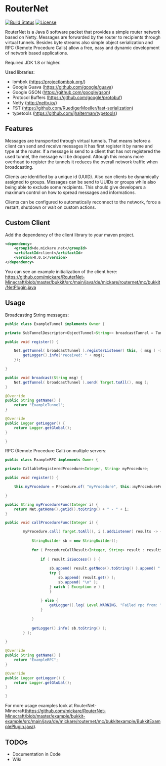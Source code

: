 RouterNet
=========
[![Build Status](https://travis-ci.org/mickare/RouterNet.svg?branch=master)](https://travis-ci.org/mickare/RouterNet)
[![License](http://img.shields.io/:license-apache-brightgreen.svg)](http://www.apache.org/licenses/LICENSE-2.0.html)

RouterNet is a Java 8 software packet that provides a simple router network based on Netty. Messages are forwarded by the router to recipients through virtual tunnels. Besides byte streams also simple object serialization and RPC (Remote Procedure Calls) allow a free, easy and dynamic development of network based applications.

Required JDK 1.8 or higher.

Used libraries:
- lombok (https://projectlombok.org/)
- Google Guava (https://github.com/google/guava)
- Google GSON (https://github.com/google/gson)
- Protocol Buffers (https://github.com/google/protobuf)
- Netty (http://netty.io/)
- FST (https://github.com/RuedigerMoeller/fast-serialization)
- typetools (https://github.com/jhalterman/typetools)

Features
----------------
Messages are transported through virtual tunnels. That means before a client can send and receive messages it has first register it by name and type at the router.
If a message is send to a client that has not registered the used tunnel, the message will be dropped. Altough this means more overhead to register the tunnels it reduces the overall network traffic when broadcasting.

Clients are identified by a unique id (UUID). Also can clients be dynamically assigned to groups. Messages can be send to UUIDs or groups while also being able to exclude some recipients. This should give developers a maximum control on how to spread messages and informations.

Clients can be configured to automatically reconnect to the network, force a restart, shutdown or wait on custom actions.


Custom Client
-------------

Add the dependency of the client library to your maven project.
```xml
<dependency>
	<groupId>de.mickare.net</groupId>
	<artifactId>client</artifactId>
	<version>0.0.1</version>
</dependency>
```

You can see an example initialization of the client here: https://github.com/mickare/RouterNet-Minecraft/blob/master/bukkit/src/main/java/de/mickare/routernet/mc/bukkit/NetPlugin.java


Usage
-----

Broadcasting String messages:
```java
public class ExampleTunnel implements Owner {

private SubTunnelDescriptor<ObjectTunnel<String>> broadcastTunnel = TunnelDescriptors.getObjectTunnel( "broadcast", String.class );

public void register() {

    Net.getTunnel( broadcastTunnel ).registerListener( this, ( msg ) -> {
        getLogger().info("received: " + msg);
    });

}

public void broadcast(String msg) {
    Net.getTunnel( broadcastTunnel ).send( Target.toAll(), msg );
}

@Override
public String getName() {
    return "ExampleTunnel";
}

@Override
public Logger getLogger() {
    return Logger.getGlobal();
}

}

```

RPC (Remote Procedure Call) on multiple servers:
```java
public class ExampleRPC implements Owner {

private CallableRegisteredProcedure<Integer, String> myProcedure;

public void register() {

    this.myProcedure = Procedure.of( "myProcedure", this::myProcedureFunc ).register();

}

public String myProcedureFunc(Integer i) {
    return Net.getHome().getId().toString() + " - " + i;
}

public void callProcedureFunc(Integer i) {

        myProcedure.call( Target.toAll(), i ).addListener( results -> {
            
            StringBuilder sb = new StringBuilder();
            
            for ( ProcedureCallResult<Integer, String> result : results ) {
                
                if ( result.isSuccess() ) {
                    
                    sb.append( result.getNode().toString() ).append( ":\n" );
                    try {
                        sb.append( result.get() );
                        sb.append( "\n" );
                    } catch ( Exception e ) {
                    }
                    
                } else {
                    getLogger().log( Level.WARNING, "Failed rpc from: " + result.getNode().toString(), result.cause() );
                }
                
            }
            
            getLogger().info( sb.toString() );
        } );

}

@Override
public String getName() {
    return "ExampleRPC";
}

@Override
public Logger getLogger() {
    return Logger.getGlobal();
}

}

```

For more usage examples look at RouterNet-Minecraft(https://github.com/mickare/RouterNet-Minecraft/blob/master/example/bukkit-example/src/main/java/de/mickare/routernet/mc/bukkitexample/BukkitExamplePlugin.java).

TODOs
-----
- Documentation in Code
- Wiki
